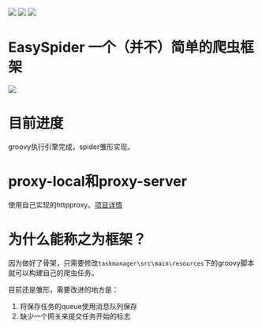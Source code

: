[![](https://travis-ci.org/arloor/EasySpider.svg?branch=master)](https://travis-ci.org/arloor/EasySpider)
[![](https://img.shields.io/github/last-commit/arloor/EasySpider.svg?style=flat)](https://github.com/arloor/EasySpider/commit/master)
![](https://img.shields.io/github/languages/code-size/arloor/EasySpider.svg?style=flat)

# EasySpider 一个（并不）简单的爬虫框架

![](http://arloor.com/img/%E7%88%AC%E8%99%AB%E7%B3%BB%E7%BB%9F%E9%83%A8%E7%BD%B2%E5%9B%BE.png)

# 目前进度

groovy执行引擎完成，spider雏形实现。

# proxy-local和proxy-server

使用自己实现的httpproxy。[项目详情](https://github.com/arloor/HttpProxy)

# 为什么能称之为框架？

因为做好了骨架，只需要修改`taskmanager\src\main\resources`下的groovy脚本就可以构建自己的爬虫任务。

目前还是雏形，需要改进的地方是：

1. 将保存任务的queue使用消息队列保存
2. 缺少一个网关来提交任务开始的标志